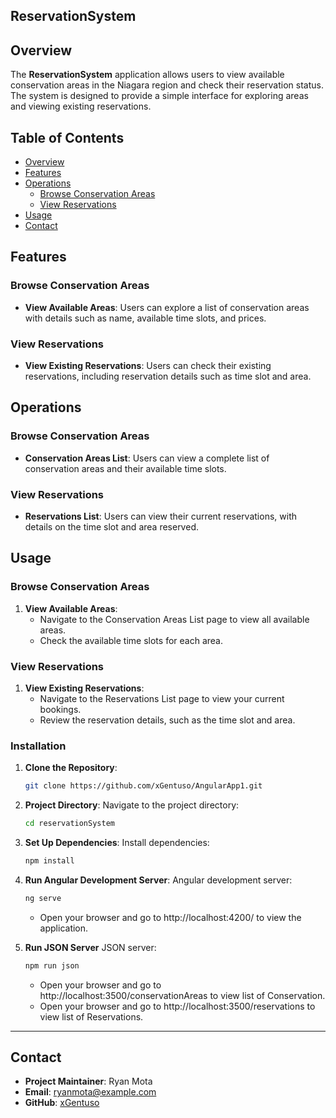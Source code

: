 ## **ReservationSystem**

## Overview

The **ReservationSystem** application allows users to view available conservation areas in the Niagara region and check their reservation status. The system is designed to provide a simple interface for exploring areas and viewing existing reservations.

## Table of Contents

- [Overview](#overview)
- [Features](#features)
- [Operations](#operations)
  - [Browse Conservation Areas](#browse-conservation-areas)
  - [View Reservations](#view-reservations)
- [Usage](#usage)
- [Contact](#contact)

## Features

### Browse Conservation Areas

- **View Available Areas**: Users can explore a list of conservation areas with details such as name, available time slots, and prices.

### View Reservations

- **View Existing Reservations**: Users can check their existing reservations, including reservation details such as time slot and area.

## Operations

### Browse Conservation Areas

- **Conservation Areas List**: Users can view a complete list of conservation areas and their available time slots.

### View Reservations

- **Reservations List**: Users can view their current reservations, with details on the time slot and area reserved.

## Usage

### Browse Conservation Areas

1. **View Available Areas**:
   - Navigate to the Conservation Areas List page to view all available areas.
   - Check the available time slots for each area.

### View Reservations

1. **View Existing Reservations**:
   - Navigate to the Reservations List page to view your current bookings.
   - Review the reservation details, such as the time slot and area.

### Installation

1. **Clone the Repository**:
   ```sh
   git clone https://github.com/xGentuso/AngularApp1.git
   ```

2. **Project Directory**:
   Navigate to the project directory:
   ```sh
   cd reservationSystem
   ```

3. **Set Up Dependencies**:
   Install dependencies:
   ```sh
   npm install
   ```

4. **Run Angular Development Server**:
   Angular development server:
   ```sh
   ng serve
   ```
   - Open your browser and go to http://localhost:4200/ to view the application.

5. **Run JSON Server**
   JSON server:
   ```sh
   npm run json
   ```
   - Open your browser and go to http://localhost:3500/conservationAreas to view list of Conservation.
   - Open your browser and go to http://localhost:3500/reservations to view list of Reservations.
---

## Contact

- **Project Maintainer**: Ryan Mota
- **Email**: [ryanmota@example.com](mailto:ryanmota@example.com)
- **GitHub**: [xGentuso](https://github.com/xGentuso)
